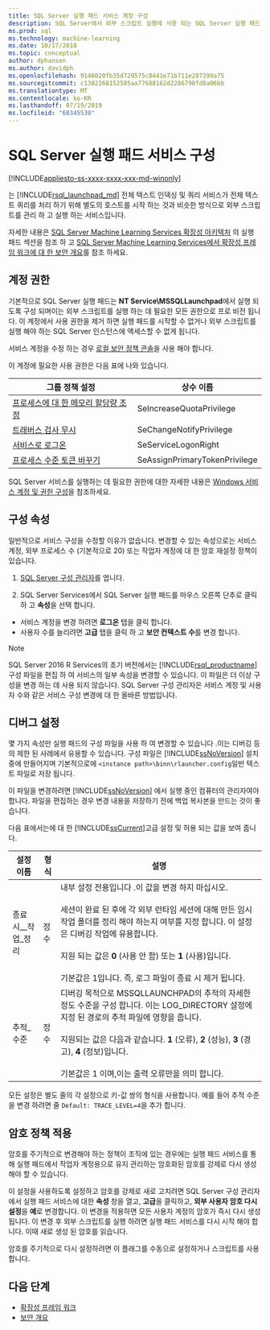 ```yaml
---
title: SQL Server 실행 패드 서비스 계정 구성
description: SQL Server에서 외부 스크립트 실행에 사용 되는 SQL Server 실행 패드 서비스 계정을 수정 하는 방법입니다.
ms.prod: sql
ms.technology: machine-learning
ms.date: 10/17/2018
ms.topic: conceptual
author: dphansen
ms.author: davidph
ms.openlocfilehash: 9146020fb35d729575c8441e71b711e287399a75
ms.sourcegitcommit: c1382268152585aa77688162d2286798fd8a06bb
ms.translationtype: MT
ms.contentlocale: ko-KR
ms.lasthandoff: 07/19/2019
ms.locfileid: "68345530"
---
```

# <a name="sql-server-launchpad-service-configuration"></a>SQL Server 실행 패드 서비스 구성
[!INCLUDE[appliesto-ss-xxxx-xxxx-xxx-md-winonly](../../includes/appliesto-ss-xxxx-xxxx-xxx-md-winonly.md)]

는 [!INCLUDE[rsql_launchpad_md](../../includes/rsql-launchpad-md.md)] 전체 텍스트 인덱싱 및 쿼리 서비스가 전체 텍스트 쿼리를 처리 하기 위해 별도의 호스트를 시작 하는 것과 비슷한 방식으로 외부 스크립트를 관리 하 고 실행 하는 서비스입니다.

자세한 내용은 [SQL Server Machine Learning Services 확장성 아키텍처](../../advanced-analytics/concepts/extensibility-framework.md#launchpad) 의 실행 패드 섹션을 참조 하 고 [SQL Server Machine Learning Services에서 확장성 프레임 워크에 대 한 보안 개요](../../advanced-analytics/concepts/security.md#launchpad)를 참조 하세요.

## <a name="account-permissions"></a>계정 권한

기본적으로 SQL Server 실행 패드는 **NT Service\MSSQLLaunchpad**에서 실행 되도록 구성 되며이는 외부 스크립트를 실행 하는 데 필요한 모든 권한으로 프로 비전 됩니다. 이 계정에서 사용 권한을 제거 하면 실행 패드를 시작할 수 없거나 외부 스크립트를 실행 해야 하는 SQL Server 인스턴스에 액세스할 수 없게 됩니다.

서비스 계정을 수정 하는 경우 [로컬 보안 정책 콘솔](https://docs.microsoft.com/windows/security/threat-protection/security-policy-settings/how-to-configure-security-policy-settings)을 사용 해야 합니다.

이 계정에 필요한 사용 권한은 다음 표에 나와 있습니다.

| 그룹 정책 설정 | 상수 이름 |
|----------------------|---------------|
| [프로세스에 대 한 메모리 할당량 조정](https://docs.microsoft.com/windows/security/threat-protection/security-policy-settings/adjust-memory-quotas-for-a-process) | SeIncreaseQuotaPrivilege | 
| [트래버스 검사 무시](https://docs.microsoft.com/windows/security/threat-protection/security-policy-settings/bypass-traverse-checking) | SeChangeNotifyPrivilege | 
| [서비스로 로그온](https://docs.microsoft.com/windows/security/threat-protection/security-policy-settings/log-on-as-a-service) | SeServiceLogonRight | 
| [프로세스 수준 토큰 바꾸기](https://docs.microsoft.com/windows/security/threat-protection/security-policy-settings/replace-a-process-level-token) | SeAssignPrimaryTokenPrivilege | 

SQL Server 서비스를 실행하는 데 필요한 권한에 대한 자세한 내용은 [Windows 서비스 계정 및 권한 구성](../../database-engine/configure-windows/configure-windows-service-accounts-and-permissions.md)을 참조하세요.

<a name="bkmk_ChangingConfig"></a> 

## <a name="configuration-properties"></a>구성 속성

일반적으로 서비스 구성을 수정할 이유가 없습니다. 변경할 수 있는 속성으로는 서비스 계정, 외부 프로세스 수 (기본적으로 20) 또는 작업자 계정에 대 한 암호 재설정 정책이 있습니다.

1. [SQL Server 구성 관리자](../../relational-databases/sql-server-configuration-manager.md)를 엽니다.

2. SQL Server Services에서 SQL Server 실행 패드를 마우스 오른쪽 단추로 클릭 하 고 **속성**을 선택 합니다.
  + 서비스 계정을 변경 하려면 **로그온** 탭을 클릭 합니다.
  + 사용자 수를 늘리려면 **고급** 탭을 클릭 하 고 **보안 컨텍스트 수**를 변경 합니다.

> [!Note]
> SQL Server 2016 R Services의 초기 버전에서는 [!INCLUDE[rsql_productname](../../includes/rsql-productname-md.md)] 구성 파일을 편집 하 여 서비스의 일부 속성을 변경할 수 있습니다. 이 파일은 더 이상 구성을 변경 하는 데 사용 되지 않습니다. SQL Server 구성 관리자은 서비스 계정 및 사용자 수와 같은 서비스 구성 변경에 대 한 올바른 방법입니다.

## <a name="debug-settings"></a>디버그 설정

몇 가지 속성만 실행 패드의 구성 파일을 사용 하 여 변경할 수 있습니다 .이는 디버깅 등의 제한 된 사례에서 유용할 수 있습니다. 구성 파일은 [!INCLUDE[ssNoVersion](../../includes/ssnoversion-md.md)] 설치 중에 만들어지며 기본적으로에 `<instance path>\binn\rlauncher.config`일반 텍스트 파일로 저장 됩니다.

이 파일을 변경하려면 [!INCLUDE[ssNoVersion](../../includes/ssnoversion-md.md)] 에서 실행 중인 컴퓨터의 관리자여야 합니다. 파일을 편집하는 경우 변경 내용을 저장하기 전에 백업 복사본을 만드는 것이 좋습니다.

다음 표에서는에 대 한 [!INCLUDE[ssCurrent](../../includes/sscurrent-md.md)]고급 설정 및 허용 되는 값을 보여 줍니다.

|**설정 이름**|**형식**|**설명**|
|----|----|----|
|종료 시\_\_작업\_정리|정수 |내부 설정 전용입니다 .이 값을 변경 하지 마십시오. </br></br>세션이 완료 된 후에 각 외부 런타임 세션에 대해 만든 임시 작업 폴더를 정리 해야 하는지 여부를 지정 합니다. 이 설정은 디버깅 작업에 유용합니다. </br></br>지원 되는 값은 **0** (사용 안 함) 또는 **1** (사용)입니다. </br></br>기본값은 1입니다. 즉, 로그 파일이 종료 시 제거 됩니다.|
|추적\_수준|정수 |디버깅 목적으로 MSSQLLAUNCHPAD의 추적의 자세한 정도 수준을 구성 합니다. 이는 LOG_DIRECTORY 설정에 지정 된 경로의 추적 파일에 영향을 줍니다. </br></br>지원되는 값은 다음과 같습니다. **1** (오류), **2** (성능), **3** (경고), **4** (정보)입니다. </br></br>기본값은 1 이며,이는 출력 오류만을 의미 합니다.|

모든 설정은 별도 줄의 각 설정으로 키-값 쌍의 형식을 사용합니다. 예를 들어 추적 수준을 변경 하려면 줄 `Default: TRACE_LEVEL=4`을 추가 합니다.

<a name="bkmk_EnforcePolicy"></a>

## <a name="enforcing-password-policy"></a>암호 정책 적용

암호를 주기적으로 변경해야 하는 정책이 조직에 있는 경우에는 실행 패드 서비스를 통해 실행 패드에서 작업자 계정용으로 유지 관리하는 암호화된 암호를 강제로 다시 생성해야 할 수 있습니다.

이 설정을 사용하도록 설정하고 암호를 강제로 새로 고치려면 SQL Server 구성 관리자에서 실행 패드 서비스에 대한 **속성** 창을 열고, **고급**을 클릭하고, **외부 사용자 암호 다시 설정**을 **예**로 변경합니다. 이 변경을 적용하면 모든 사용자 계정의 암호가 즉시 다시 생성됩니다. 이 변경 후 외부 스크립트를 실행 하려면 실행 패드 서비스를 다시 시작 해야 합니다. 이때 새로 생성 된 암호를 읽습니다.

암호를 주기적으로 다시 설정하려면 이 플래그를 수동으로 설정하거나 스크립트를 사용합니다.

## <a name="next-steps"></a>다음 단계

+ [확장성 프레임 워크](../concepts/extensibility-framework.md)
+ [보안 개요](../concepts/security.md)
